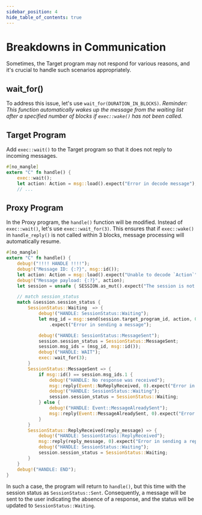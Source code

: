 ```yaml
---
sidebar_position: 4
hide_table_of_contents: true
---
```


# Breakdowns in Communication

Sometimes, the Target program may not respond for various reasons, and it's crucial to handle such scenarios appropriately.

## wait_for()

To address this issue, let's use `wait_for(DURATION_IN_BLOCKS)`.
*Reminder: This function automatically wakes up the message from the waiting list after a specified number of blocks if `exec::wake()` has not been called.*

## Target Program

Add `exec::wait()` to the Target program so that it does not reply to incoming messages.

```rust
#[no_mangle]
extern "C" fn handle() {
    exec::wait();
    let action: Action = msg::load().expect("Error in decode message");
    // ...

```

## Proxy Program

In the Proxy program, the `handle()` function will be modified. Instead of `exec::wait()`, let's use `exec::wait_for(3)`. This ensures that if `exec::wake()` in `handle_reply()` is not called within 3 blocks, message processing will automatically resume.

```rust
#[no_mangle]
extern "C" fn handle() {
    debug!("!!!! HANDLE !!!!");
    debug!("Message ID: {:?}", msg::id());
    let action: Action = msg::load().expect("Unable to decode `Action`");
    debug!("Message payload: {:?}", action);
    let session = unsafe { SESSION.as_mut().expect("The session is not initialized") };

    // match session_status
    match &session.session_status {
        SessionStatus::Waiting  => {
            debug!("HANDLE: SessionStatus::Waiting");
            let msg_id = msg::send(session.target_program_id, action, 0)
                .expect("Error in sending a message");

            debug!("HANDLE: SessionStatus::MessageSent");
            session.session_status = SessionStatus::MessageSent;
            session.msg_ids = (msg_id, msg::id());
            debug!("HANDLE: WAIT");
            exec::wait_for(3);
        }
        SessionStatus::MessageSent => {
            if msg::id() == session.msg_ids.1 {
                debug!("HANDLE: No response was received");
                msg::reply(Event::NoReplyReceived, 0).expect("Error in sending a reply");
                debug!("HANDLE: SessionStatus::Waiting");
                session.session_status = SessionStatus::Waiting;
            } else {
                debug!("HANDLE: Event::MessageAlreadySent");
                msg::reply(Event::MessageAlreadySent, 0).expect("Error in sending a reply");
            }
        }
        SessionStatus::ReplyReceived(reply_message) => {
            debug!("HANDLE: SessionStatus::ReplyReceived");
            msg::reply(reply_message, 0).expect("Error in sending a reply");
            debug!("HANDLE: SessionStatus::Waiting");
            session.session_status = SessionStatus::Waiting;
        }
    }
    debug!("HANDLE: END");
}
```

In such a case, the program will return to `handle()`, but this time with the session status as `SessionStatus::Sent`. Consequently, a message will be sent to the user indicating the absence of a response, and the status will be updated to `SessionStatus::Waiting`.
